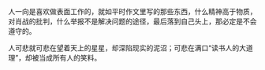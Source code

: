 人一向是喜欢做表面工作的，就如平时作文里写的那些东西，什么精神高于物质，对肖战的批判，什么举报不是解决问题的途径，最后落到自己头上，那必定是不会遵守的。

人可悲就可悲在望着天上的星星，却深陷现实的泥沼；可悲在满口“读书人的大道理”，却被当成所有人的笑料。